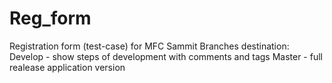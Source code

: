# Reg_form
Registration form (test-case) for MFC Sammit
Branches destination:
Develop - show steps of development with comments and tags
Master - full realease application version
